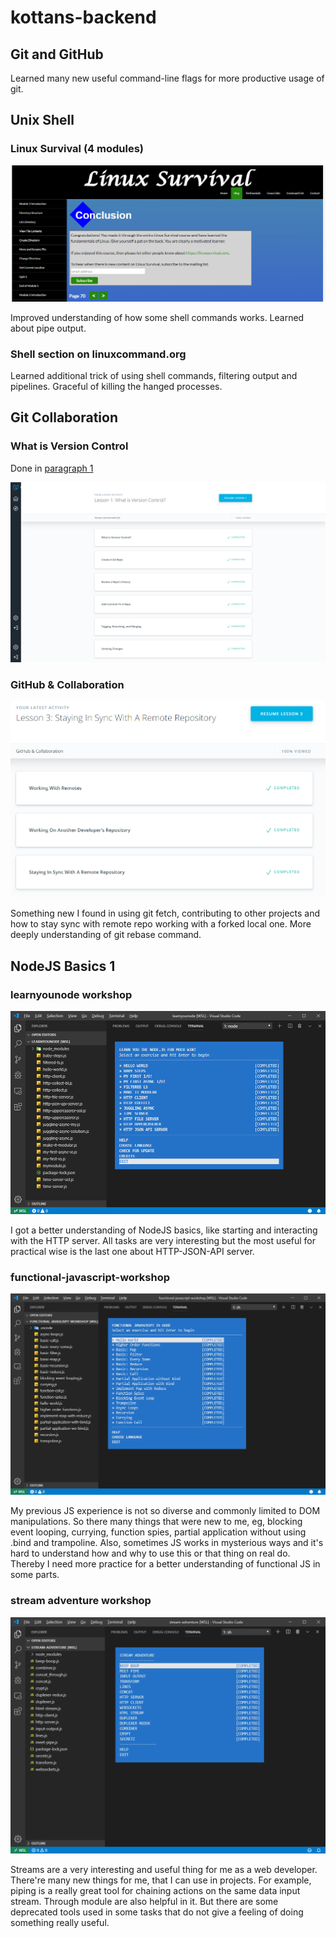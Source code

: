 # kottans-backend

## Git and GitHub

Learned many new useful command-line flags for more productive usage of git.

## Unix Shell

### Linux Survival (4 modules)

![conclusion](task_unix_shell/conclusion.png)

Improved understanding of how some shell commands works. Learned about pipe output.

### Shell section on linuxcommand.org

Learned additional trick of using shell commands, filtering output and pipelines. Graceful of killing the hanged processes.

## Git Collaboration

### What is Version Control

Done in [paragraph 1](#1-git-and-github)

![Version Control with Git](task_git_collaboration/git.png)

### GitHub & Collaboration

![GitHub & Collaboration](task_git_collaboration/git_collab.png)

Something new I found in using git fetch, contributing to other projects and how to stay sync with remote repo working with a forked local one. More deeply understanding of git rebase command.

## NodeJS Basics 1

### learnyounode workshop

![learnyounode workshop done](node_basic_1/learnyounode_finished.png)

I got a better understanding of NodeJS basics, like starting and interacting with the HTTP server. All tasks are very interesting but the most useful for practical wise is the last one about HTTP-JSON-API server.

### functional-javascript-workshop

![functional-javascript-workshop done](node_basic_1/functional-js-finished.png)

My previous JS experience is not so diverse and commonly limited to DOM manipulations. So there many things that were new to me, eg, blocking event looping, currying, function spies, partial application without using .bind and trampoline. Also, sometimes JS works in mysterious ways and it's hard to understand how and why to use this or that thing on real do. Thereby I need more practice for a better understanding of functional JS in some parts.

### stream adventure workshop

![stream-adventure-done](node_basic_1/stream-adventure-finished.png)

Streams are a very interesting and useful thing for me as a web developer. There're many new things for me, that I can use in projects. For example, piping is a really great tool for chaining actions on the same data input stream. Through module are also helpful in it. But there are some deprecated tools used in some tasks that do not give a feeling of doing something really useful.
